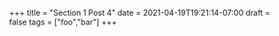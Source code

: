 +++
title = "Section 1 Post 4"
date = 2021-04-19T19:21:14-07:00
draft = false
tags = ["foo","bar"]
+++
